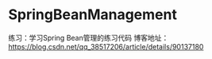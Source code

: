 # SpringBeanManagement
练习：学习Spring Bean管理的练习代码
博客地址：https://blog.csdn.net/qq_38517206/article/details/90137180
